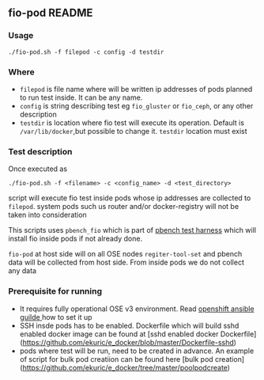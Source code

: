## fio-pod README 
### Usage
`./fio-pod.sh -f filepod -c config -d testdir`

### Where 

- `filepod` is file name where will be written ip addresses of pods planned to run test inside. It can be any name.
- `config` is string describing test eg `fio_gluster` or `fio_ceph`, or any other description 
- `testdir` is location where fio test will execute its operation. Default is `/var/lib/docker`,but possible to change it. `testdir` location must exist 

### Test description 

Once executed as 

`./fio-pod.sh -f <filename> -c <config_name> -d <test_directory>` 

script will execute fio test inside pods whose ip addresses are collected to `filepod`. system pods such us router and/or docker-registry will 
not be taken into consideration 

This scripts uses `pbench_fio` which is part of [pbench test harness](https://github.com/distributed-system-analysis/pbench) which will install fio 
inside pods if not already done.

`fio-pod` at host side will on all OSE nodes `regiter-tool-set` and pbench data will be collected from host side. From inside pods
we do not collect any data 

### Prerequisite for running 
 
 - It requires fully operational OSE v3 environment. Read [openshift ansible guilde ](https://github.com/openshift/openshift-ansible) how to set it up
 - SSH insde pods has to be enabled. Dockerfile which will build sshd enabled docker image can be found at [sshd enabled docker Dockerfile] (https://github.com/ekuric/e_docker/blob/master/Dockerfile-sshd)
 - pods where test will be run, need to be created in advance. An example of script for bulk pod creatiion can be found here [bulk pod creation] (https://github.com/ekuric/e_docker/tree/master/poolpodcreate)

